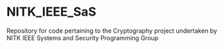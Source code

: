 # NITK_IEEE_SaS
Repository for code pertaining to the Cryptography project undertaken by NITK IEEE Systems and Security Programming Group
